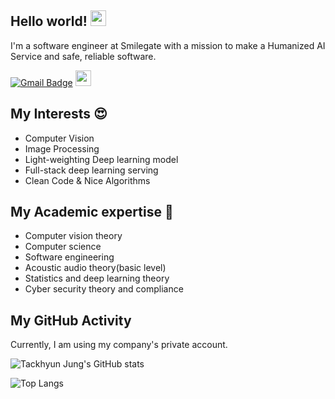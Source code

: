 ## Hello world! <img src="https://media.giphy.com/media/hvRJCLFzcasrR4ia7z/giphy.gif" width="25px">

I'm a software engineer at Smilegate with a mission to make a Humanized AI Service and safe, reliable software.

[![Gmail Badge](https://img.shields.io/badge/-takhyun12@gmail.com-c14438?style=flat-square&logo=Gmail&logoColor=white&link=mailto:takhyun12@gmail.com)](mailto:takhyun12@gmail.com) 
<a href="https://www.linkedin.com/in/tackhyun-jung-a248941a8/"><img src="https://avatars.githubusercontent.com/u/357098?s=200&v=4" width=25></a>

## My Interests 😍

- Computer Vision
- Image Processing
- Light-weighting Deep learning model
- Full-stack deep learning serving
- Clean Code & Nice Algorithms

## My Academic expertise 📘
- Computer vision theory
- Computer science
- Software engineering
- Acoustic audio theory(basic level)
- Statistics and deep learning theory
- Cyber security theory and compliance

## My GitHub Activity
Currently, I am using my company's private account.

![Tackhyun Jung's GitHub stats](https://github-readme-stats.vercel.app/api?username=takhyun12&show_icons=true&theme=tokyonight&include_all_commits=true&count_private=true)

![Top Langs](https://github-readme-stats.vercel.app/api/top-langs/?username=takhyun12&layout=compact&include_all_commits=true&count_private=true&theme=tokyonight)
